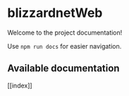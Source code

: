 # blizzardnetWeb

Welcome to the project documentation!

Use `npm run docs` for easier navigation.

## Available documentation

[[index]]
